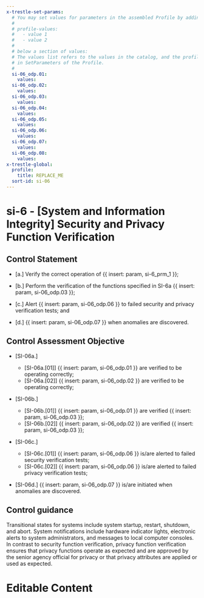 ```yaml
---
x-trestle-set-params:
  # You may set values for parameters in the assembled Profile by adding
  #
  # profile-values:
  #   - value 1
  #   - value 2
  #
  # below a section of values:
  # The values list refers to the values in the catalog, and the profile-values represent values
  # in SetParameters of the Profile.
  #
  si-06_odp.01:
    values:
  si-06_odp.02:
    values:
  si-06_odp.03:
    values:
  si-06_odp.04:
    values:
  si-06_odp.05:
    values:
  si-06_odp.06:
    values:
  si-06_odp.07:
    values:
  si-06_odp.08:
    values:
x-trestle-global:
  profile:
    title: REPLACE_ME
  sort-id: si-06
---
```


# si-6 - \[System and Information Integrity\] Security and Privacy Function Verification

## Control Statement

- \[a.\] Verify the correct operation of {{ insert: param, si-6_prm_1 }};

- \[b.\] Perform the verification of the functions specified in SI-6a {{ insert: param, si-06_odp.03 }};

- \[c.\] Alert {{ insert: param, si-06_odp.06 }} to failed security and privacy verification tests; and

- \[d.\] {{ insert: param, si-06_odp.07 }} when anomalies are discovered.

## Control Assessment Objective

- \[SI-06a.\]

  - \[SI-06a.[01]\] {{ insert: param, si-06_odp.01 }} are verified to be operating correctly;
  - \[SI-06a.[02]\] {{ insert: param, si-06_odp.02 }} are verified to be operating correctly;

- \[SI-06b.\]

  - \[SI-06b.[01]\] {{ insert: param, si-06_odp.01 }} are verified {{ insert: param, si-06_odp.03 }};
  - \[SI-06b.[02]\] {{ insert: param, si-06_odp.02 }} are verified {{ insert: param, si-06_odp.03 }};

- \[SI-06c.\]

  - \[SI-06c.[01]\] {{ insert: param, si-06_odp.06 }} is/are alerted to failed security verification tests;
  - \[SI-06c.[02]\] {{ insert: param, si-06_odp.06 }} is/are alerted to failed privacy verification tests;

- \[SI-06d.\] {{ insert: param, si-06_odp.07 }} is/are initiated when anomalies are discovered.

## Control guidance

Transitional states for systems include system startup, restart, shutdown, and abort. System notifications include hardware indicator lights, electronic alerts to system administrators, and messages to local computer consoles. In contrast to security function verification, privacy function verification ensures that privacy functions operate as expected and are approved by the senior agency official for privacy or that privacy attributes are applied or used as expected.

# Editable Content

<!-- Make additions and edits below -->
<!-- The above represents the contents of the control as received by the profile, prior to additions. -->
<!-- If the profile makes additions to the control, they will appear below. -->
<!-- The above markdown may not be edited but you may edit the content below, and/or introduce new additions to be made by the profile. -->
<!-- If there is a yaml header at the top, parameter values may be edited. Use --set-parameters to incorporate the changes during assembly. -->
<!-- The content here will then replace what is in the profile for this control, after running profile-assemble. -->
<!-- The current profile has no added parts for this control, but you may add new ones here. -->
<!-- Each addition must have a heading either of the form ## Control my_addition_name -->
<!-- or ## Part a. (where the a. refers to one of the control statement labels.) -->
<!-- "## Control" parts are new parts added after the statement part. -->
<!-- "## Part" parts are new parts added into the top-level statement part with that label. -->
<!-- Subparts may be added with nested hash levels of the form ### My Subpart Name -->
<!-- underneath the parent ## Control or ## Part being added -->
<!-- See https://ibm.github.io/compliance-trestle/tutorials/ssp_profile_catalog_authoring/ssp_profile_catalog_authoring for guidance. -->
